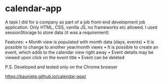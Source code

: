 # calendar-app

A task I did for a company as part of a job front-end development job application. 
Only HTML, CSS, vanilla JS, no frameworks etc allowed. 
I used sessionStorage to store data (it was a requirement) 

Features:
• Month view is populated with month data (days, events)
• It is possible to change to another year/month views
• It is possible to create an event, which adds to the calendar view right away
• Event details may be viewed upon click on the event title
• Event can be deleted

P.S. Developed and tested only on the Chrome browser

https://kauniete.github.io/calendar-app/

